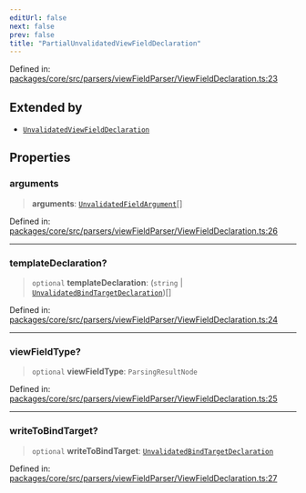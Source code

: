 ```yaml
---
editUrl: false
next: false
prev: false
title: "PartialUnvalidatedViewFieldDeclaration"
---
```


Defined in: [packages/core/src/parsers/viewFieldParser/ViewFieldDeclaration.ts:23](https://github.com/mProjectsCode/obsidian-meta-bind-plugin/blob/43804cae2c305431d6768245a6348f2ee7f14fca/packages/core/src/parsers/viewFieldParser/ViewFieldDeclaration.ts#L23)

## Extended by

- [`UnvalidatedViewFieldDeclaration`](/obsidian-meta-bind-plugin-docs/api/interfaces/unvalidatedviewfielddeclaration/)

## Properties

### arguments

> **arguments**: [`UnvalidatedFieldArgument`](/obsidian-meta-bind-plugin-docs/api/interfaces/unvalidatedfieldargument/)[]

Defined in: [packages/core/src/parsers/viewFieldParser/ViewFieldDeclaration.ts:26](https://github.com/mProjectsCode/obsidian-meta-bind-plugin/blob/43804cae2c305431d6768245a6348f2ee7f14fca/packages/core/src/parsers/viewFieldParser/ViewFieldDeclaration.ts#L26)

***

### templateDeclaration?

> `optional` **templateDeclaration**: (`string` \| [`UnvalidatedBindTargetDeclaration`](/obsidian-meta-bind-plugin-docs/api/interfaces/unvalidatedbindtargetdeclaration/))[]

Defined in: [packages/core/src/parsers/viewFieldParser/ViewFieldDeclaration.ts:24](https://github.com/mProjectsCode/obsidian-meta-bind-plugin/blob/43804cae2c305431d6768245a6348f2ee7f14fca/packages/core/src/parsers/viewFieldParser/ViewFieldDeclaration.ts#L24)

***

### viewFieldType?

> `optional` **viewFieldType**: `ParsingResultNode`

Defined in: [packages/core/src/parsers/viewFieldParser/ViewFieldDeclaration.ts:25](https://github.com/mProjectsCode/obsidian-meta-bind-plugin/blob/43804cae2c305431d6768245a6348f2ee7f14fca/packages/core/src/parsers/viewFieldParser/ViewFieldDeclaration.ts#L25)

***

### writeToBindTarget?

> `optional` **writeToBindTarget**: [`UnvalidatedBindTargetDeclaration`](/obsidian-meta-bind-plugin-docs/api/interfaces/unvalidatedbindtargetdeclaration/)

Defined in: [packages/core/src/parsers/viewFieldParser/ViewFieldDeclaration.ts:27](https://github.com/mProjectsCode/obsidian-meta-bind-plugin/blob/43804cae2c305431d6768245a6348f2ee7f14fca/packages/core/src/parsers/viewFieldParser/ViewFieldDeclaration.ts#L27)
